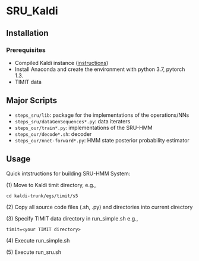 # SRU_Kaldi
## Installation

### Prerequisites

* Compiled Kaldi instance ([instructions](https://github.com/kaldi-asr/kaldi/blob/master/INSTALL))
* Install Anaconda and create the environment with python 3.7, pytorch 1.3.
* TIMIT data
## Major Scripts 

* `steps_sru/lib`: package for the implementations of the operations/NNs 
* `steps_sru/dataGenSequences*.py`:  data iteraters
* `steps_our/train*.py`: implementations of the SRU-HMM
* `steps_our/decode*.sh`:  decoder
* `steps_our/nnet-forward*.py`:  HMM state posterior probability estimator

## Usage

Quick intstructions for building SRU-HMM System:

(1) Move to Kaldi timit directory, e.g.,

`cd kaldi-trunk/egs/timit/s5`

(2) Copy all source code files (.sh, .py) and directories into current directory

(3) Specify TIMIT data directory in run_simple.sh e.g.,

 `timit=<your TIMIT directory>`

(4) Execute run_simple.sh

(5) Execute run_sru.sh

